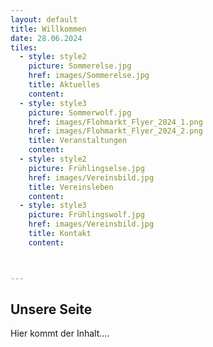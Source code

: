 ```yaml
---
layout: default
title: Willkommen
date: 28.06.2024
tiles:
  - style: style2
    picture: Sommerelse.jpg
    href: images/Sommerelse.jpg
    title: Aktuelles
    content: 
  - style: style3
    picture: Sommerwolf.jpg
    href: images/Flohmarkt_Flyer_2024_1.png 
    href: images/Flohmarkt_Flyer_2024_2.png
    title: Veranstaltungen
    content:
  - style: style2
    picture: Frühlingselse.jpg
    href: images/Vereinsbild.jpg
    title: Vereinsleben
    content:
  - style: style3
    picture: Frühlingswolf.jpg
    href: images/Vereinsbild.jpg
    title: Kontakt
    content:



---
```


## Unsere Seite

Hier kommt der Inhalt....
